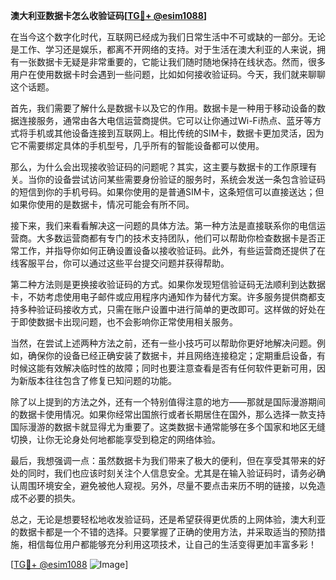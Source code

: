 **澳大利亚数据卡怎么收验证码[[TG💪+ @esim1088](https://t.me/s/esim1088)]**

在当今这个数字化时代，互联网已经成为我们日常生活中不可或缺的一部分。无论是工作、学习还是娱乐，都离不开网络的支持。对于生活在澳大利亚的人来说，拥有一张数据卡无疑是非常重要的，它能让我们随时随地保持在线状态。然而，很多用户在使用数据卡时会遇到一些问题，比如如何接收验证码。今天，我们就来聊聊这个话题。

首先，我们需要了解什么是数据卡以及它的作用。数据卡是一种用于移动设备的数据连接服务，通常由各大电信运营商提供。它可以让你通过Wi-Fi热点、蓝牙等方式将手机或其他设备连接到互联网上。相比传统的SIM卡，数据卡更加灵活，因为它不需要绑定具体的手机型号，几乎所有的智能设备都可以使用。

那么，为什么会出现接收验证码的问题呢？其实，这主要与数据卡的工作原理有关。当你的设备尝试访问某些需要身份验证的服务时，系统会发送一条包含验证码的短信到你的手机号码。如果你使用的是普通SIM卡，这条短信可以直接送达；但如果你使用的是数据卡，情况可能会有所不同。

接下来，我们来看看解决这一问题的具体方法。第一种方法是直接联系你的电信运营商。大多数运营商都有专门的技术支持团队，他们可以帮助你检查数据卡是否正常工作，并指导你如何正确设置设备以接收验证码。此外，有些运营商还提供了在线客服平台，你可以通过这些平台提交问题并获得帮助。

第二种方法则是更换接收验证码的方式。如果你发现短信验证码无法顺利到达数据卡，不妨考虑使用电子邮件或应用程序内通知作为替代方案。许多服务提供商都支持多种验证码接收方式，只需在账户设置中进行简单的更改即可。这样做的好处在于即使数据卡出现问题，也不会影响你正常使用相关服务。

当然，在尝试上述两种方法之前，还有一些小技巧可以帮助你更好地解决问题。例如，确保你的设备已经正确安装了数据卡，并且网络连接稳定；定期重启设备，有时候这能有效解决临时性的故障；同时也要注意查看是否有任何软件更新可用，因为新版本往往包含了修复已知问题的功能。

除了以上提到的方法之外，还有一个特别值得注意的地方——那就是国际漫游期间的数据卡使用情况。如果你经常出国旅行或者长期居住在国外，那么选择一款支持国际漫游的数据卡就显得尤为重要了。这类数据卡通常能够在多个国家和地区无缝切换，让你无论身处何地都能享受到稳定的网络体验。

最后，我想强调一点：虽然数据卡为我们带来了极大的便利，但在享受其带来的好处的同时，我们也应该时刻关注个人信息安全。尤其是在输入验证码时，请务必确认周围环境安全，避免被他人窥视。另外，尽量不要点击来历不明的链接，以免造成不必要的损失。

总之，无论是想要轻松地收发验证码，还是希望获得更优质的上网体验，澳大利亚的数据卡都是一个不错的选择。只要掌握了正确的使用方法，并采取适当的预防措施，相信每位用户都能够充分利用这项技术，让自己的生活变得更加丰富多彩！

[[TG💪+ @esim1088](https://t.me/s/esim1088) ![Image](https://i.postimg.cc/4NQfJmqS/Snipaste-2025-05-13-00-14-12.png)]